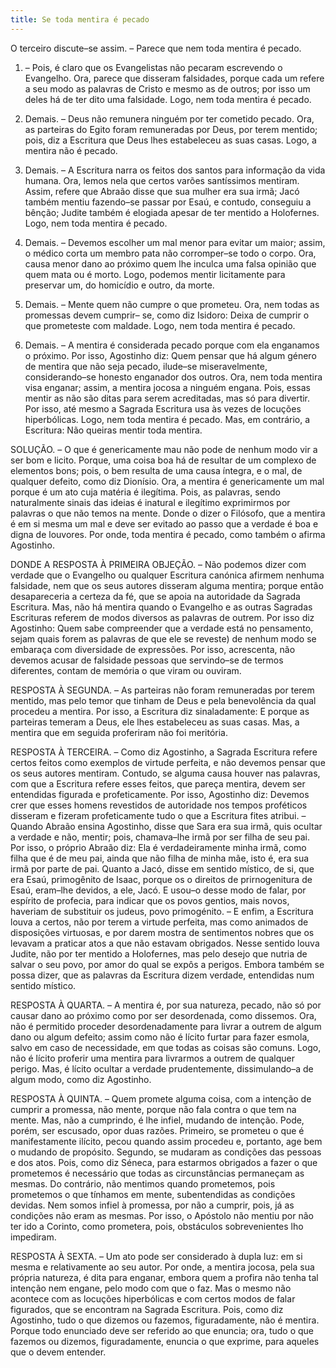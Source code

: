 ```yaml
---
title: Se toda mentira é pecado
---
```


O terceiro discute–se assim. – Parece que nem toda mentira é pecado.  

1. – Pois, é claro que os Evangelistas não pecaram escrevendo o Evangelho. Ora, parece que disseram falsidades, porque cada um refere a seu modo as palavras de Cristo e mesmo as de outros; por isso um deles há de ter dito uma falsidade. Logo, nem toda mentira é pecado.  

2. Demais. – Deus não remunera ninguém por ter cometido pecado. Ora, as parteiras do Egito foram remuneradas por Deus, por terem mentido; pois, diz a Escritura que Deus lhes estabeleceu as suas casas. Logo, a mentira não é pecado. 

3. Demais. – A Escritura narra os feitos dos santos para informação da vida humana. Ora, lemos nela que certos varões santíssimos mentiram. Assim, refere que Abraão disse que sua mulher era sua irmã; Jacó também mentiu fazendo–se passar por Esaú, e contudo, conseguiu a bênção; Judite também é elogiada apesar de ter mentido a Holofernes. Logo, nem toda mentira é pecado.  

4. Demais. – Devemos escolher um mal menor para evitar um maior; assim, o médico corta um membro pata não corromper–se todo o corpo. Ora, causa menor dano ao próximo quem lhe inculca uma falsa opinião que quem mata ou é morto. Logo, podemos mentir licitamente para preservar um, do homicídio e outro, da morte.  

5. Demais. – Mente quem não cumpre o que prometeu. Ora, nem todas as promessas devem cumprir– se, como diz Isidoro: Deixa de cumprir o que prometeste com maldade. Logo, nem toda mentira é pecado.  

6. Demais. – A mentira é considerada pecado porque com ela enganamos o próximo. Por isso, Agostinho diz: Quem pensar que há algum género de mentira que não seja pecado, ilude–se miseravelmente, considerando–se honesto enganador dos outros. Ora, nem toda mentira visa enganar; assim, a mentira jocosa a ninguém engana. Pois, essas mentir as não são ditas para serem acreditadas, mas só para divertir. Por isso, até mesmo a Sagrada Escritura usa às vezes de locuções hiperbólicas. Logo, nem toda mentira é pecado.  Mas, em contrário, a Escritura: Não queiras mentir toda mentira.  

SOLUÇÃO. – O que é genericamente mau não pode de nenhum modo vir a ser bom e licito. Porque, uma coisa boa há de resultar de um complexo de elementos bons; pois, o bem resulta de uma causa íntegra, e o mal, de qualquer defeito, como diz Dionísio. Ora, a mentira é genericamente um mal porque é um ato cuja matéria é ilegítima. Pois, as palavras, sendo naturalmente sinais das ideias é inatural e ilegítimo exprimirmos por palavras o que não temos na mente. Donde o dizer o Filósofo, que a mentira é em si mesma um mal e deve ser evitado ao passo que a verdade é boa e digna de louvores. Por onde, toda mentira é pecado, como também o afirma Agostinho.  

DONDE A RESPOSTA À PRIMEIRA OBJEÇÃO. – Não podemos dizer com verdade que o Evangelho ou qualquer Escritura canónica afirmem nenhuma falsidade, nem que os seus autores disseram alguma mentira; porque então desapareceria a certeza da fé, que se apoia na autoridade da Sagrada Escritura. Mas, não há mentira quando o Evangelho e as outras Sagradas Escrituras referem de modos diversos as palavras de outrem. Por isso diz Agostinho: Quem sabe compreender que a verdade está no pensamento, sejam quais forem as palavras de que ele se reveste) de nenhum modo se embaraça com diversidade de expressões. Por isso, acrescenta, não devemos acusar de falsidade pessoas que servindo–se de termos diferentes, contam de memória o que viram ou ouviram.  

RESPOSTA À SEGUNDA. – As parteiras não foram remuneradas por terem mentido, mas pelo temor que tinham de Deus e pela benevolência da qual procedeu a mentira. Por isso, a Escritura diz sinaladamente: E porque as parteiras temeram a Deus, ele lhes estabeleceu as suas casas. Mas, a mentira que em seguida proferiram não foi meritória.  

RESPOSTA À TERCEIRA. – Como diz Agostinho, a Sagrada Escritura refere certos feitos como exemplos de virtude perfeita, e não devemos pensar que os seus autores mentiram. Contudo, se alguma causa houver nas palavras, com que a Escritura refere esses feitos, que pareça mentira, devem ser entendidas figurada e profeticamente. Por isso, Agostinho diz: Devemos crer que esses homens revestidos de autoridade nos tempos proféticos disseram e fizeram profeticamente tudo o que a Escritura fites atribui. – Quando Abraão ensina Agostinho, disse que Sara era sua irmã, quis ocultar a verdade e não, mentir; pois, chamava–lhe irmã por ser filha de seu pai. Por isso, o próprio Abraão diz: Ela é verdadeiramente minha irmã, como filha que é de meu pai, ainda que não filha de minha mãe, isto é, era sua irmã por parte de pai. Quanto a Jacó, disse em sentido místico, de si, que era Esaú, primogênito de Isaac, porque os o direitos de prirnogenitura de Esaú, eram–lhe devidos, a ele, Jacó. E usou–o desse modo de falar, por espírito de profecia, para indicar que os povos gentios, mais novos, haveriam de substituir os judeus, povo primogénito. – E enfim, a Escritura louva a certos, não por terem a virtude perfeita, mas como animados de disposições virtuosas, e por darem mostra de sentimentos nobres que os levavam a praticar atos a que não estavam obrigados. Nesse sentido louva Judite, não por ter mentido a Holofernes, mas pelo desejo que nutria de salvar o seu povo, por amor do qual se expôs a perigos. Embora também se possa dizer, que as palavras da Escritura dizem verdade, entendidas num sentido místico.  

RESPOSTA À QUARTA. – A mentira é, por sua natureza, pecado, não só por causar dano ao próximo como por ser desordenada, como dissemos. Ora, não é permitido proceder desordenadamente para livrar a outrem de algum dano ou algum defeito; assim como não é lícito furtar para fazer esmola, salvo em caso de necessidade, em que todas as coisas são comuns. Logo, não é lícito proferir uma mentira para livrarmos a outrem de qualquer perigo. Mas, é lícito ocultar a verdade prudentemente, dissimulando–a de algum modo, como diz Agostinho.  

RESPOSTA À QUINTA. – Quem promete alguma coisa, com a intenção de cumprir a promessa, não mente, porque não fala contra o que tem na mente. Mas, não a cumprindo, é lhe infiel, mudando de intenção. Pode, porém, ser escusado, opor duas razões. Primeiro, se prometeu o que é manifestamente ilícito, pecou quando assim procedeu e, portanto, age bem o mudando de propósito. Segundo, se mudaram as condições das pessoas e dos atos. Pois, como diz Séneca, para estarmos obrigados a fazer o que prometemos é necessário que todas as circunstâncias permaneçam as mesmas. Do contrário, não mentimos quando prometemos, pois prometemos o que tínhamos em mente, subentendidas as condições devidas. Nem somos infiel à promessa, por não a cumprir, pois, já as condições não eram as mesmas. Por isso, o Apóstolo não mentiu por não ter ido a Corinto, como prometera, pois, obstáculos sobrevenientes lho impediram.  

RESPOSTA À SEXTA. – Um ato pode ser considerado à dupla luz: em si mesma e relativamente ao seu autor. Por onde, a mentira jocosa, pela sua própria natureza, é dita para enganar, embora quem a profira não tenha tal intenção nem engane, pelo modo com que o faz. Mas o mesmo não acontece com as locuções hiperbólicas e com certos modos de falar figurados, que se encontram na Sagrada Escritura. Pois, como diz Agostinho, tudo o que dizemos ou fazemos, figuradamente, não é mentira. Porque todo enunciado deve ser referido ao que enuncia; ora, tudo o que fazemos ou dizemos, figuradamente, enuncia o que exprime, para aqueles que o devem entender.